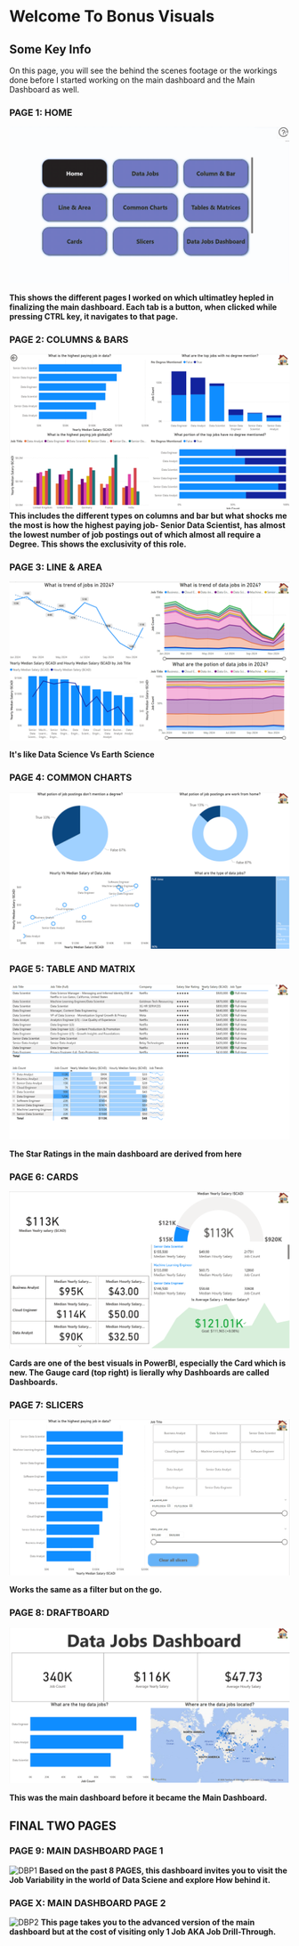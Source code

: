 # Welcome To Bonus Visuals


## Some Key Info
On this page, you will see the behind the scenes footage or the workings done before I started working on the main dashboard and the Main Dashboard as well.

### PAGE 1: HOME

![Home](/Visuals/Bonus%20Visuals/Home.gif)

**This shows the different pages I worked on which ultimatley hepled in finalizing the main dashboard. Each tab is a button, when clicked while pressing CTRL key, it navigates to that page.**

### PAGE 2: COLUMNS & BARS
![Columns and Bars](/Visuals/Bonus%20Visuals/ColumnAndBar.png)
**This includes the different types on columns and bar but what shocks me the most is how the highest paying job- Senior Data Scientist, has almost the lowest number of job postings out of which almost all require a Degree. This shows the exclusivity of this role.**


### PAGE 3: LINE & AREA
![Line and Area](/Visuals/Bonus%20Visuals/LineAndArea.png)

**It's like Data Science Vs Earth Science**


### PAGE 4: COMMON CHARTS
![Colmmon Charts](/Visuals/Bonus%20Visuals/CommonCharts.png)



### PAGE 5: TABLE AND MATRIX
![Table and Matrix](/Visuals/Bonus%20Visuals/TableAndMatrix.png)

**The Star Ratings in the main dashboard are derived from here**


### PAGE 6: CARDS
![Cards](/Visuals/Bonus%20Visuals/Cards.png)

**Cards are one of the best visuals in PowerBI, especially the Card which is new. The Gauge card (top right) is lierally why Dashboards are called Dashboards.**


### PAGE 7: SLICERS
![Slicers](/Visuals/Bonus%20Visuals/Slicers.png)

**Works the same as a filter but on the go.** 

### PAGE 8: DRAFTBOARD
![Cards](/Visuals/Bonus%20Visuals/Draftboard.png)


**This was the main dashboard before it became the Main Dashboard.**

## FINAL TWO PAGES

### PAGE 9: MAIN DASHBOARD PAGE 1 
![DBP1](/Visuals/Bonus%20Visuals/Page1_Walkthrough.gif)
**Based on the past 8 PAGES, this dashboard invites you to visit the Job Variability in the world of Data Sciene and explore How behind it.**




### PAGE X: MAIN DASHBOARD PAGE 2
![DBP2](/Visuals/Bonus%20Visuals/Page2_Walkthrough.gif)
**This page takes you to the advanced version of the main dashboard but at the cost of visiting only 1 Job AKA Job Drill-Through.**
